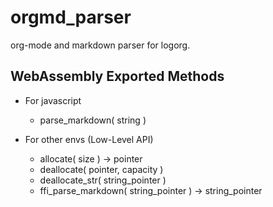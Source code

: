 # orgmd_parser
org-mode and markdown parser for logorg.

## WebAssembly Exported Methods

- For javascript
  - parse_markdown( string )

- For other envs (Low-Level API)
  - allocate( size ) -> pointer
  - deallocate( pointer, capacity )
  - deallocate_str( string_pointer )
  - ffi_parse_markdown( string_pointer ) -> string_pointer


